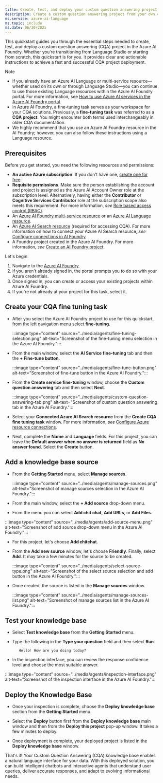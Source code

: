 ```yaml
---
title: Create, test, and deploy your custom question answering project in Azure AI Foundry
description: Create a custom question answering project from your own content, such as FAQs or product manuals. This article includes an example of creating a custom question answering project from a simple FAQ webpage, to answer questions.
ms.service: azure-ai-language
ms.topic: include
ms.date: 06/30/2025
---
```


This quickstart guides you through the essential steps needed to create, test, and deploy a custom question answering (CQA) project in the Azure AI Foundry. Whether you're transitioning from Language Studio or starting from scratch, this quickstart is for you. It provides clear and actionable instructions to achieve a fast and successful CQA project deployment.

> [!NOTE]
>
> * If you already have an Azure AI Language or multi-service resource—whether used on its own or through Language Studio—you can continue to use those existing Language resources within the Azure AI Foundry portal. For more information, see [How to use Azure AI services in the Azure AI Foundry portal](../../../../ai-services/connect-services-ai-foundry-portal.md).
> * In Azure AI Foundry, a fine-tuning task serves as your workspace for your CQA solutions. Previously, a **fine-tuning task** was referred to as a **CQA project**. You might encounter both terms used interchangeably in older CQA documentation.
> * We highly recommend that you use an Azure AI Foundry resource in the AI Foundry; however, you can also follow these instructions using a Language resource.
>

## Prerequisites

Before you get started, you need the following resources and permissions:

* **An active Azure subscription**. If you don't have one, [create one for free](https://azure.microsoft.com/free/cognitive-services).
* **Requisite permissions**. Make sure the person establishing the account and project is assigned as the Azure AI Account Owner role at the subscription level. Alternatively, having either the **Contributor** or **Cognitive Services Contributor** role at the subscription scope also meets this requirement. For more information, *see* [Role based access control (RBAC)](../../../openai/how-to/role-based-access-control.md#cognitive-services-contributor).
*   An [Azure AI Foundry multi-service resource](../../../multi-service-resource.md) or an [Azure AI Language resource](https://portal.azure.com/?Microsoft_Azure_PIMCommon=true#create/Microsoft.CognitiveServicesTextAnalytics).
*   An [Azure AI Search resource](https://portal.azure.com/?Microsoft_Azure_PIMCommon=true#create/Microsoft.Search) (required for accessing CQA). For more information on how to connect your Azure AI Search resource, *see* [Configure connections in AI Foundry](../../conversational-language-understanding/how-to/configure-azure-resources.md#step-2-configure-connections-in-ai-foundry)
* A Foundry project created in the Azure AI Foundry. For more information, *see* [Create an AI Foundry project](/azure/ai-foundry/how-to/create-projects).

Let's begin:

1. Navigate to the [Azure AI Foundry](https://ai.azure.com/).
1. If you aren't already signed in, the portal prompts you to do so with your Azure credentials.
1. Once signed in, you can create or access your existing projects within Azure AI Foundry.
1. If you're not already at your project for this task, select it.

## Create your CQA fine tuning task

* After you select the Azure AI Foundry project to use for this quickstart, from the left navigation menu select **fine-tuning**.

   :::image type="content" source="../media/agents/fine-tuning-selection.png" alt-text="Screenshot of the fine-tuning menu selection in the Azure AI Foundry.":::

*  From the main window, select the **AI Service fine-tuning** tab and then the **+ Fine-tune button**.

    :::image type="content" source="../media/agents/fine-tune-button.png" alt-text="Screenshot of fine-tune button in the Azure AI Foundry.":::

* From the **Create service fine-tuning** window, choose the **Custom question answering** tab and then select **Next**.

    :::image type="content" source="../media/agents/custom-question-answering-tab.png" alt-text="Screenshot of custom question answering tab in the Azure AI Foundry.":::

*  Select your **Connected Azure AI Search resource** from the **Create CQA fine tuning task** window. For more information, *see* [Configure Azure resource connections](../../conversational-language-understanding/how-to/configure-azure-resources.md#step-2-configure-connections-in-ai-foundry).

* Next, complete the **Name** and **Language** fields. For this project, you can leave the **Default answer when no answer is returned** field as **No answer found**. Select the **Create** button.

## Add a knowledge base source

*  From the **Getting Started** menu, select **Manage sources**.

   :::image type="content" source="../media/agents/manage-sources.png" alt-text="Screenshot of manage sources selection in the Azure AI Foundry.":::

* From the main window, select the **+ Add source** drop-down menu.

*  From the menu you can select **Add chit chat**, **Add URLs**, or **Add Files**.

  :::image type="content" source="../media/agents/add-source-menu.png" alt-text="Screenshot of add source drop-down menu in the Azure AI Foundry.":::

* For this project, let's choose **Add chitchat**.

*  From the **Add new source** window, let's choose **Friendly**. Finally, select **Add**. It may take a few minutes for the source to be created.

   :::image type="content" source="../media/agents/select-source-type.png" alt-text="Screenshot of the select source selection and add button in the Azure AI Foundry.":::


*  Once created, the source is listed in the **Manage sources** window.

   :::image type="content" source="../media/agents/manage-sources-list.png" alt-text="Screenshot of manage sources list in the Azure AI Foundry.":::


## Test your knowledge base

* Select **Test knowledge base** from the **Getting Started** menu.

*  Type the following in the **Type your question** field and then select **Run**.

   ```text
      Hello! How are you doing today?

   ```

* In the inspection interface, you can review the response confidence level and choose the most suitable answer.

:::image type="content" source="../media/agents/inspection-interface.png" alt-text="Screenshot of the inspection interface in the Azure AI Foundry.":::


## Deploy the Knowledge Base

*  Once your inspection is complete, choose the **Deploy knowledge base** section from the **Getting Started** menu.

* Select the **Deploy** button first from the **Deploy knowledge base** main window and then from the **Deploy this project** pop-up window. It takes a few minutes to deploy.

* Once deployment is complete, your deployed project is listed in the **Deploy knowledge base** window.

That's it! Your Custom Question Answering (CQA) knowledge base enables a natural language interface for your data. With this deployed solution, you can build intelligent chatbots and interactive agents that understand user queries, deliver accurate responses, and adapt to evolving informational needs.



